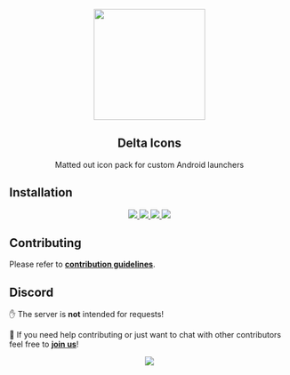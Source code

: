 <p align="center">
  <img width="200" src="https://github.com/Delta-Icons/android/raw/master/resources/delta_logo.svg"/>
</p>

<h2 align="center" padding="100">Delta Icons</h2>

<p align="center">Matted out icon pack for custom Android launchers</p>


## Installation

<p align="center">
  <a href="https://github.com/Delta-Icons/android/releases/latest">
    <img src="https://img.shields.io/github/v/release/Delta-Icons/android?labelColor=56595b&color=a6c6ff&logo=github&logoColor=ffffff&label=release&style=for-the-badge"/>
  </a>

  <a href="https://github.com/Delta-Icons/android/releases">
    <img src="https://img.shields.io/github/v/release/Delta-Icons/android?labelColor=56595b&color=f8c28d&logo=github&logoColor=ffffff&include_prereleases&label=beta&style=for-the-badge"/>
  </a>

  <a href="https://play.google.com/store/apps/details?id=website.leifs.delta">
    <img src="https://img.shields.io/static/v1?labelColor=56595b&color=97db99&logo=google-play&logoColor=ffffff&label=google play&style=for-the-badge&message=get"/>
  </a>

  <a href="https://apt.izzysoft.de/fdroid/index/apk/website.leifs.delta">
    <img src="https://img.shields.io/static/v1?labelColor=56595b&color=f9de81&logo=f-droid&logoColor=ffffff&label=izzyondroid&style=for-the-badge&message=get"/>
  </a>
</p>

## Contributing

Please refer to **[contribution guidelines](https://github.com/Delta-Icons/android/blob/master/.github/CONTRIBUTING.md)**.


## Discord

✋ The server is **not** intended for requests!

👋 If you need help contributing or just want to chat with other contributors feel free to **[join us](https://discord.gg/F9RFqHN)**!

<p align="center">
  <a href="https://discord.gg/F9RFqHN">
    <img src="https://img.shields.io/discord/743783969216135198?labelColor=56595b&color=ababff&logo=discord&logoColor=ffffff&label=discord&style=for-the-badge"/>
  </a>
</p>


